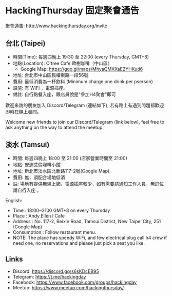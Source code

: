 
# HackingThursday 固定聚會通告

聚會通告: <http://www.hackingthursday.org/invite>


## 台北 (Taipei)

* 時間(Time): 每週四晚上 19:30 至 22:00 (every Thursday, GMT+8)
* 地點(Location): O'tree Cafe 歐樹咖啡（中山區） 
    * Google Map: <https://goo.gl/maps/MhyaQMXXaE2YHKud6>
* 地址: 台北市中山區民權東路一段56號 
* 費用: 最低消費為一杯飲料 (Minimum charge one drink per pserson)
* 設施: 有 WiFi ，電源插座。
* 備註: 自行點餐入座，跟店員說是"參加H4聚會"即可 

歡迎來訪的朋友加入 Discord/Telegram (連結如下), 若有路上有遇到問題都歡迎即時在線上發問。  

Welcome new friends to join our Discord/Telegram (link below), feel free to ask anything on the way to attend the meetup.


## 淡水 (Tamsui)

* 時間: 每週四晚上 18:00 至 21:00 (店家營業時間至 21:00)
* 地點: 安迪艾倫咖啡小館
* 地址: 新北市淡水區北新路117-2號(Google Map)
* 費用: 無，須配合場地低消
* 註: 場地有提供無線上網，電源插座較少，如有需要請通知工作人員，無訂位請自行入座 。

English:

* Time : 18:00~2100 GMT+8 on every Thursday
* Place : Andy Ellen I Cafe
* Address : No. 117-2, Beixin Road, Tamsui District, New Taipei City, 251 (Google Map)
* Consumption : Follow restaurant menu.
* NOTE: The place has speedy WiFi, and few electrical plug call h4 crew if need one, no reservations and please just  pick a seat you like.

## Links

- Discord: <https://discord.gg/s6sKDcEB95>
- Telegram: <https://t.me/hackingday>
- Facebook: <https://www.facebook.com/groups/hackingday>
- Meetup: <https://www.meetup.com/hackingthursday/>